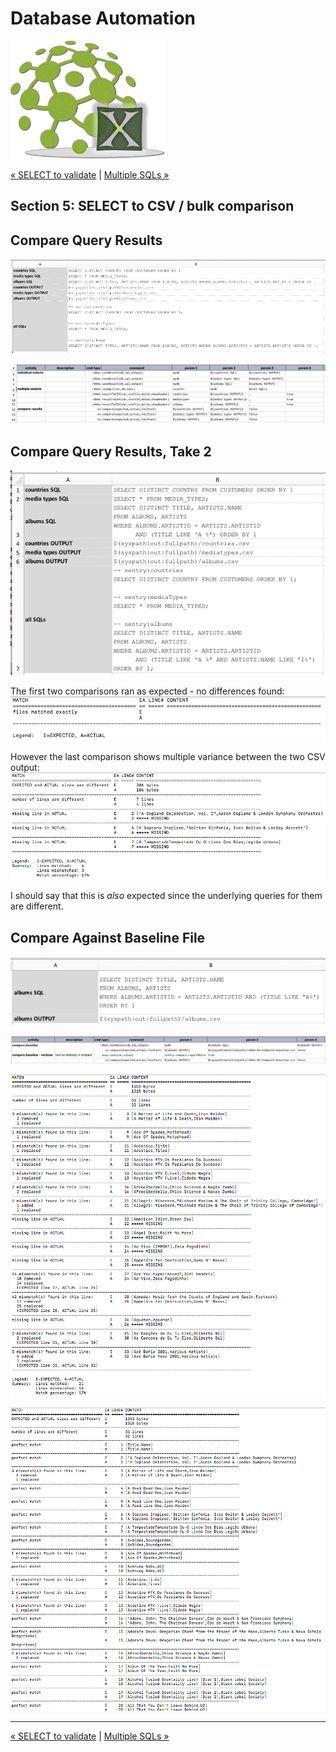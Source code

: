 # Database Automation

![logo](image/logo-x.png)


<div class="site-links site-links-footer">
<a class="link-previous" href="Database-Automation-selectvalidate.html">&laquo; SELECT to validate</a> | 
<a class="link-next" href="Database-Automation-multisql.html">Multiple SQLs &raquo;</a>
</div>

## Section 5: SELECT to CSV / bulk comparison


## Compare Query Results

![Compare1 data](image/rdbms-03-Compare1.data.png)


![Compare1 script](image/rdbms-03-Compare1.script.png)

## Compare Query Results, Take 2

![Compare2 data](image/rdbms-03-Compare2.data.png)

The first two comparisons ran as expected - no differences found:<br/>
![Compare2 nodif](image/rdbms-03-Compare2.nodiff.png)

However the last comparison shows multiple variance between the two CSV output:<br/>
![Compare2 nodif](image/rdbms-03-Compare2.diff.png)

I should say that this is _also_ expected since the underlying queries for them are different.

## Compare Against Baseline File

![Compare3 data](image/rdbms-03-Compare3.data.png)

![Compare3 script](image/rdbms-03-Compare3.script.png)

![Compare3 compare](image/rdbms-03-Compare3.diff.png)

![Compare3 compare with match](image/rdbms-03-Compare3.diff_and_match.png)



***

<div class="site-links site-links-footer">
<a class="link-previous" href="Database-Automation-selectvalidate.html">&laquo; SELECT to validate</a> | 
<a class="link-next" href="Database-Automation-multisql.html">Multiple SQLs &raquo;</a>
</div>
